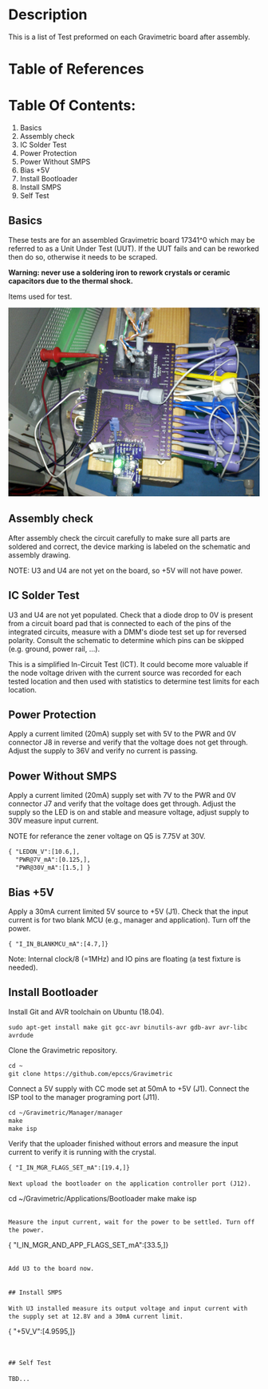 # Description

This is a list of Test preformed on each Gravimetric board after assembly.

# Table of References


# Table Of Contents:

1. Basics
2. Assembly check
3. IC Solder Test
4. Power Protection
5. Power Without SMPS
6. Bias +5V
7. Install Bootloader
8. Install SMPS
9. Self Test

## Basics

These tests are for an assembled Gravimetric board 17341^0 which may be referred to as a Unit Under Test (UUT). If the UUT fails and can be reworked then do so, otherwise it needs to be scraped. 

**Warning: never use a soldering iron to rework crystals or ceramic capacitors due to the thermal shock.**
    
Items used for test.

![ItemsUsedForTest](./17341,ItemsUsedForTest.jpg "Gravimetric Items Used For Test")


## Assembly check

After assembly check the circuit carefully to make sure all parts are soldered and correct, the device marking is labeled on the schematic and assembly drawing.

NOTE: U3 and U4 are not yet on the board, so +5V will not have power.


## IC Solder Test

U3 and U4 are not yet populated. Check that a diode drop to 0V is present from a circuit board pad that is connected to each of the pins of the integrated circuits, measure with a DMM's diode test set up for reversed polarity. Consult the schematic to determine which pins can be skipped (e.g. ground, power rail, ...).

This is a simplified In-Circuit Test (ICT). It could become more valuable if the node voltage driven with the current source was recorded for each tested location and then used with statistics to determine test limits for each location. 

## Power Protection

Apply a current limited (20mA) supply set with 5V to the PWR and 0V connector J8 in reverse and verify that the voltage does not get through. Adjust the supply to 36V and verify no current is passing.


## Power Without SMPS

Apply a current limited (20mA) supply set with 7V to the PWR and 0V connector J7 and verify that the voltage does get through. Adjust the supply so the LED is on and stable and measure voltage, adjust supply to 30V measure input current. 

NOTE for referance the zener voltage on Q5 is 7.75V at 30V.

```
{ "LEDON_V":[10.6,],
  "PWR@7V_mA":[0.125,],
  "PWR@30V_mA":[1.5,] }
```


## Bias +5V

Apply a 30mA current limited 5V source to +5V (J1). Check that the input current is for two blank MCU (e.g., manager and application). Turn off the power.

```
{ "I_IN_BLANKMCU_mA":[4.7,]}
```

Note: Internal clock/8 (=1MHz) and IO pins are floating (a test fixture is needed).


## Install Bootloader

Install Git and AVR toolchain on Ubuntu (18.04). 

```
sudo apt-get install make git gcc-avr binutils-avr gdb-avr avr-libc avrdude
```

Clone the Gravimetric repository.

```
cd ~
git clone https://github.com/epccs/Gravimetric
```

Connect a 5V supply with CC mode set at 50mA to +5V (J1). Connect the ISP tool to the manager programing port (J11). 

```
cd ~/Gravimetric/Manager/manager
make
make isp
```

Verify that the uploader finished without errors and measure the input current to verify it is running with the crystal.

```
{ "I_IN_MGR_FLAGS_SET_mA":[19.4,]}

Next upload the bootloader on the application controller port (J12).

```
cd ~/Gravimetric/Applications/Bootloader
make
make isp
```

Measure the input current, wait for the power to be settled. Turn off the power.

```
{ "I_IN_MGR_AND_APP_FLAGS_SET_mA":[33.5,]}
```

Add U3 to the board now.


## Install SMPS

With U3 installed measure its output voltage and input current with the supply set at 12.8V and a 30mA current limit.

```
{ "+5V_V":[4.9595,]}
```


## Self Test

TBD... 
